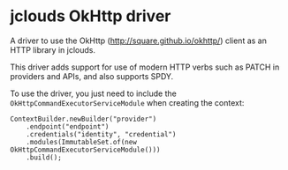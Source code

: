 jclouds OkHttp driver
=====================

A driver to use the OkHttp (http://square.github.io/okhttp/) client as an HTTP library in jclouds.

This driver adds support for use of modern HTTP verbs such as PATCH in providers and APIs, and also supports SPDY.

To use the driver, you just need to include the `OkHttpCommandExecutorServiceModule` when creating
the context:

    ContextBuilder.newBuilder("provider")
        .endpoint("endpoint")
        .credentials("identity", "credential")
        .modules(ImmutableSet.of(new OkHttpCommandExecutorServiceModule()))
        .build();

